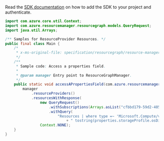 Read the [SDK documentation](https://github.com/Azure/azure-sdk-for-java/blob/azure-resourcemanager-resourcegraph_1.0.0-beta.3/sdk/resourcegraph/azure-resourcemanager-resourcegraph/README.md) on how to add the SDK to your project and authenticate.

```java
import com.azure.core.util.Context;
import com.azure.resourcemanager.resourcegraph.models.QueryRequest;
import java.util.Arrays;

/** Samples for ResourceProvider Resources. */
public final class Main {
    /*
     * x-ms-original-file: specification/resourcegraph/resource-manager/Microsoft.ResourceGraph/stable/2021-03-01/examples/ResourcesPropertiesQuery.json
     */
    /**
     * Sample code: Access a properties field.
     *
     * @param manager Entry point to ResourceGraphManager.
     */
    public static void accessAPropertiesField(com.azure.resourcemanager.resourcegraph.ResourceGraphManager manager) {
        manager
            .resourceProviders()
            .resourcesWithResponse(
                new QueryRequest()
                    .withSubscriptions(Arrays.asList("cfbbd179-59d2-4052-aa06-9270a38aa9d6"))
                    .withQuery(
                        "Resources | where type =~ 'Microsoft.Compute/virtualMachines' | summarize count() by"
                            + " tostring(properties.storageProfile.osDisk.osType)"),
                Context.NONE);
    }
}
```
